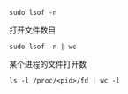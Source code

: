 ```
sudo lsof -n
```

打开文件数目
```
sudo lsof -n | wc
```

某个进程的文件打开数
```
ls -l /proc/<pid>/fd | wc -l
```